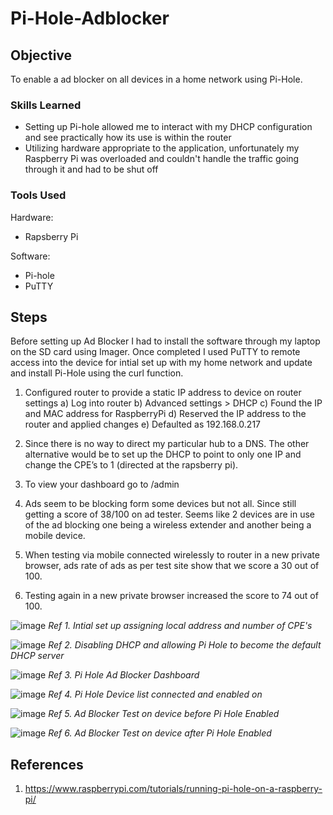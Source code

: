# Pi-Hole-Adblocker

## Objective

To enable a ad blocker on all devices in a home network using Pi-Hole. 

### Skills Learned

- Setting up Pi-hole allowed me to interact with my DHCP configuration and see practically how its use is within the router
- Utilizing hardware appropriate to the application, unfortunately my Raspberry Pi was overloaded and couldn't handle the traffic going through it and had to be shut off 

### Tools Used
Hardware: 
- Rapsberry Pi 

Software: 
- Pi-hole
- PuTTY

## Steps
Before setting up Ad Blocker I had to install the software through my laptop on the SD card using Imager. Once completed I used PuTTY to remote access into the device for intial set up with my home network and update and install Pi-Hole using the curl function.  

1. Configured router to provide a static IP address to device on router settings 
        a) Log into router 
        b) Advanced settings > DHCP
        c) Found the IP and MAC address for RaspberryPi 
        d) Reserved the IP address to the router and applied changes 
        e) Defaulted as 192.168.0.217
   
2. Since there is no way to direct my particular hub to a DNS. The other alternative would be to set up the DHCP to point to only one IP and change the CPE’s to 1 (directed at the rapsberry pi).

3. To view your dashboard go to <IP ADDRESS>/admin

4. Ads seem to be blocking form some devices but not all. Since still getting a score of 38/100 on ad tester. Seems like 2 devices are in use of the ad blocking one being a wireless extender and another being a mobile device.

5. When testing via mobile connected wirelessly to router in a new private browser, ads rate of ads as per test site show that we score a 30 out of 100.
   
6. Testing again in a new private browser increased the score to 74 out of 100. 

![image](https://github.com/dilocho/Pi-Hole-Adblocker/assets/38048735/554e6814-67db-45c2-a83f-47b7d79ac4a9) *Ref 1. Intial set up assigning local address and number of CPE's*

![image](https://github.com/dilocho/Pi-Hole-Adblocker/assets/38048735/ecd52d38-210e-4889-a03a-2c7fe17dcf61)
*Ref 2. Disabling DHCP and allowing Pi Hole to become the default DHCP server*

![image](https://github.com/dilocho/Pi-Hole-Adblocker/assets/38048735/0ab46b86-4bb7-46be-a2bb-6e2351210e2d)
*Ref 3. Pi Hole Ad Blocker Dashboard*

![image](https://github.com/dilocho/Pi-Hole-Adblocker/assets/38048735/924085aa-9ba6-40a9-8d21-2467173ff927)
*Ref 4. Pi Hole Device list connected and enabled on*

![image](https://github.com/dilocho/Pi-Hole-Adblocker/assets/38048735/3b4ba9f2-1b8d-43aa-befd-0bbca04c9695)
*Ref 5. Ad Blocker Test on device before Pi Hole Enabled*

![image](https://github.com/dilocho/Pi-Hole-Adblocker/assets/38048735/6947d25f-7716-4f5e-bca5-b5030e872cbf)
*Ref 6. Ad Blocker Test on device after Pi Hole Enabled* 


## References
1. https://www.raspberrypi.com/tutorials/running-pi-hole-on-a-raspberry-pi/
